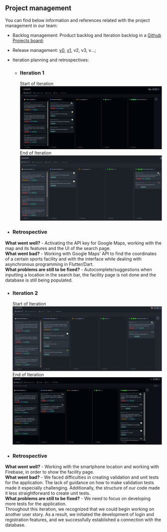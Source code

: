 
## Project management
You can find below information and references related with the project management in our team: 

* Backlog management: Product backlog and Iteration backlog in a [Github Projects board](https://github.com/orgs/FEUP-LEIC-ES-2022-23/projects/26);
* Release management: [v0](https://github.com/FEUP-LEIC-ES-2022-23/2LEIC16T1/releases/tag/v0.1), [v1](https://github.com/FEUP-LEIC-ES-2022-23/2LEIC16T1/releases/tag/v0.2), v2, v3, v...;
* Iteration planning and retrospectives: 
  * ### Iteration 1
     Start of Iteration
![board_start_iteration1](../images/productmanagement/iteration%231-start.png)
     End of Iteration
![board_end_iteration1](../images/productmanagement/iteration%231-end.png)

* ### Retrospective

**What went well?** - Activating the API key for Google Maps, working with the map and its features and the UI of the search page.<br>
**What went bad?** - Working with Google Maps' API to find the coordinates of a certain sports facility and with the interface while dealing with asynchronous programming in Flutter/Dart.<br>
**What problems are still to be fixed?** - Autocomplete/suggestions when inputting a location in the search bar, the facility page is not done and the database is still being populated.<br>

  * ### Iteration 2
     Start of Iteration
![board_start_iteration1](../images/productmanagement/iteration%232-start.png)
     End of Iteration
![board_end_iteration1](../images/productmanagement/iteration%232-end.png)

* ### Retrospective

**What went well?** - Working with the smartphone location and working with Firebase, in order to show the facility page.<br>
**What went bad?** - We faced difficulties in creating validation and unit tests for the application. The lack of guidance on how to make validation tests made it especially challenging. Additionally, the structure of our code made it less straightforward to create unit tests.<br>
**What problems are still to be fixed?** - We need to focus on developing more tests for the application.<br>
Throughout this iteration, we recognized that we could begin working on another user story. As a result, we initiated the development of login and registration features, and we successfully established a connection with the database.<br>
